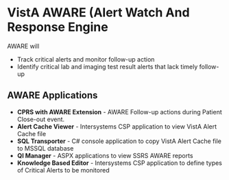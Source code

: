 # VistA AWARE (Alert Watch And Response Engine #

AWARE will
- Track critical alerts and monitor follow-up action
- Identify critical lab and imaging test result alerts that lack timely follow-up


## AWARE Applications ##

- **CPRS with AWARE Extension** - AWARE Follow-up actions during Patient Close-out event.
- **Alert Cache Viewer** - Intersystems CSP application to view VistA Alert Cache file
- **SQL Transporter** - C# console application to copy VistA Alert Cache file to MSSQL database
- **QI Manager** - ASPX applications to view SSRS AWARE reports
- **Knowledge Based Editor** - Intersystems CSP application to define types of Critical Alerts to be monitored
